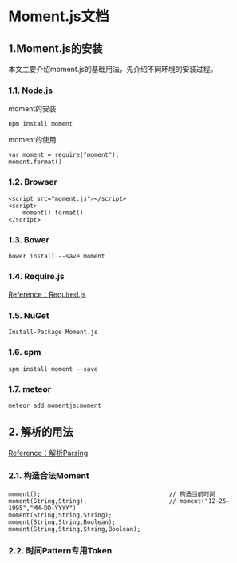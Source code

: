 # Moment.js文档

## 1.Moment.js的安装

本文主要介绍moment.js的基础用法，先介绍不同环境的安装过程。

### 1.1. Node.js

moment的安装

```
npm install moment
```

moment的使用

```
var moment = require("moment");
moment.format()
```

### 1.2. Browser

```
<script src="moment.js"></script>
<script>
    moment().format()
</script>
```

### 1.3. Bower

```
bower install --save moment
```

### 1.4. Require.js

[Reference：Required.js](http://momentjs.cn/docs/#/use-it/require-js/)

### 1.5. NuGet

```
Install-Package Moment.js
```

### 1.6. spm

```
spm install moment --save
```

### 1.7. meteor

```
meteor add momentjs:moment
```

## 2. 解析的用法

[Reference：解析Parsing](http://momentjs.cn/docs/#/parsing/)

### 2.1. 构造合法Moment

```
moment();                                    // 构造当前时间
moment(String,String);                       // moment("12-25-1995","MM-DD-YYYY")
moment(String,String,String);
moment(String,String,Boolean);               
moment(String,String,String,Boolean);
```

### 2.2. 时间Pattern专用Token





